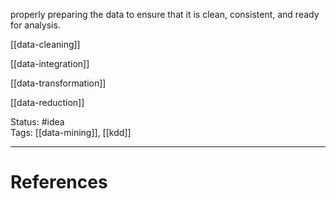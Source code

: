 properly preparing the data to ensure that it is clean, consistent, and ready for analysis.

[[data-cleaning]]

[[data-integration]]

[[data-transformation]]

[[data-reduction]]



Status: #idea  
Tags: [[data-mining]], [[kdd]]  

---
# References